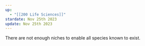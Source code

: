 ```yaml
---
up:
  - "[[200 Life Sciences]]"
stardate: Nov 25th 2023
update: Nov 25th 2023
---
```


There are not enough niches to enable all species known to exist.